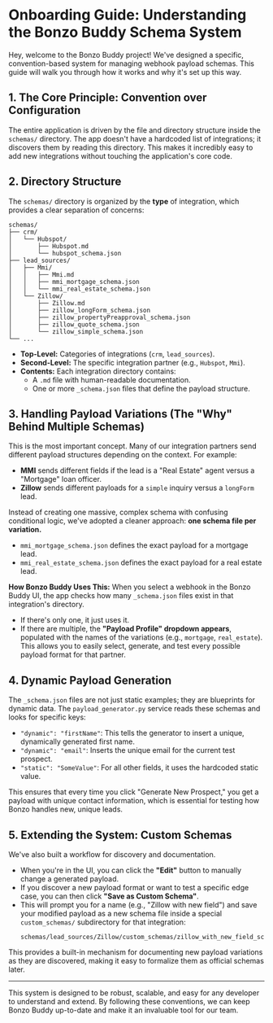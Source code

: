 # Onboarding Guide: Understanding the Bonzo Buddy Schema System

Hey, welcome to the Bonzo Buddy project! We've designed a specific, convention-based system for managing webhook payload schemas. This guide will walk you through how it works and why it's set up this way.

## 1. The Core Principle: Convention over Configuration

The entire application is driven by the file and directory structure inside the `schemas/` directory. The app doesn't have a hardcoded list of integrations; it discovers them by reading this directory. This makes it incredibly easy to add new integrations without touching the application's core code.

## 2. Directory Structure

The `schemas/` directory is organized by the **type** of integration, which provides a clear separation of concerns:

```
schemas/
├── crm/
│   └── Hubspot/
│       ├── Hubspot.md
│       └── hubspot_schema.json
├── lead_sources/
│   ├── Mmi/
│   │   ├── Mmi.md
│   │   ├── mmi_mortgage_schema.json
│   │   └── mmi_real_estate_schema.json
│   └── Zillow/
│       ├── Zillow.md
│       ├── zillow_longForm_schema.json
│       ├── zillow_propertyPreapproval_schema.json
│       ├── zillow_quote_schema.json
│       └── zillow_simple_schema.json
└── ...
```

*   **Top-Level:** Categories of integrations (`crm`, `lead_sources`).
*   **Second-Level:** The specific integration partner (e.g., `Hubspot`, `Mmi`).
*   **Contents:** Each integration directory contains:
    *   A `.md` file with human-readable documentation.
    *   One or more `_schema.json` files that define the payload structure.

## 3. Handling Payload Variations (The "Why" Behind Multiple Schemas)

This is the most important concept. Many of our integration partners send different payload structures depending on the context. For example:

*   **MMI** sends different fields if the lead is a "Real Estate" agent versus a "Mortgage" loan officer.
*   **Zillow** sends different payloads for a `simple` inquiry versus a `longForm` lead.

Instead of creating one massive, complex schema with confusing conditional logic, we've adopted a cleaner approach: **one schema file per variation.**

*   `mmi_mortgage_schema.json` defines the exact payload for a mortgage lead.
*   `mmi_real_estate_schema.json` defines the exact payload for a real estate lead.

**How Bonzo Buddy Uses This:**
When you select a webhook in the Bonzo Buddy UI, the app checks how many `_schema.json` files exist in that integration's directory.
*   If there's only one, it just uses it.
*   If there are multiple, the **"Payload Profile" dropdown appears**, populated with the names of the variations (e.g., `mortgage`, `real_estate`). This allows you to easily select, generate, and test every possible payload format for that partner.

## 4. Dynamic Payload Generation

The `_schema.json` files are not just static examples; they are blueprints for dynamic data. The `payload_generator.py` service reads these schemas and looks for specific keys:

*   `"dynamic": "firstName"`: This tells the generator to insert a unique, dynamically generated first name.
*   `"dynamic": "email"`: Inserts the unique email for the current test prospect.
*   `"static": "SomeValue"`: For all other fields, it uses the hardcoded static value.

This ensures that every time you click "Generate New Prospect," you get a payload with unique contact information, which is essential for testing how Bonzo handles new, unique leads.

## 5. Extending the System: Custom Schemas

We've also built a workflow for discovery and documentation.

*   When you're in the UI, you can click the **"Edit"** button to manually change a generated payload.
*   If you discover a new payload format or want to test a specific edge case, you can then click **"Save as Custom Schema"**.
*   This will prompt you for a name (e.g., "Zillow with new field") and save your modified payload as a new schema file inside a special `custom_schemas/` subdirectory for that integration:
    ```
    schemas/lead_sources/Zillow/custom_schemas/zillow_with_new_field_schema.json
    ```
This provides a built-in mechanism for documenting new payload variations as they are discovered, making it easy to formalize them as official schemas later.

---

This system is designed to be robust, scalable, and easy for any developer to understand and extend. By following these conventions, we can keep Bonzo Buddy up-to-date and make it an invaluable tool for our team.
